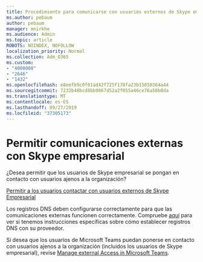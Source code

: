 ```yaml
---
title: Procedimiento para comunicarse con usuarios externos de Skype empresarial
ms.author: pebaum
author: pebaum
manager: mnirkhe
ms.audience: Admin
ms.topic: article
ROBOTS: NOINDEX, NOFOLLOW
localization_priority: Normal
ms.collection: Adm_O365
ms.custom:
- "4000008"
- "2646"
- "1432"
ms.openlocfilehash: e8eefb9c0f01ad42f725f178fa23b15850364a44
ms.sourcegitcommit: 7232b48bcd8bb9867d52a2f055a46ce76a58b8da
ms.translationtype: MT
ms.contentlocale: es-ES
ms.lasthandoff: 09/27/2019
ms.locfileid: "37305173"
---
```

# <a name="allow-external-communications-with-skype-for-business"></a>Permitir comunicaciones externas con Skype empresarial 

¿Desea permitir que los usuarios de Skype empresarial se pongan en contacto con usuarios ajenos a la organización? 

[Permitir a los usuarios contactar con usuarios externos de Skype Empresarial](https://docs.microsoft.com/skypeforbusiness/set-up-skype-for-business-online/allow-users-to-contact-external-skype-for-business-users)

Los registros DNS deben configurarse correctamente para que las comunicaciones externas funcionen correctamente. Compruebe [aquí](https://docs.microsoft.com/office365/admin/get-help-with-domains/set-up-your-domain-host-specific-instructions?view=o365-worldwide) para ver si tenemos instrucciones específicas sobre cómo establecer registros DNS con su proveedor. 

Si desea que los usuarios de Microsoft Teams puedan ponerse en contacto con usuarios ajenos a la organización (incluidos los usuarios de Skype empresarial), revise [Manage external Access in Microsoft Teams](https://docs.microsoft.com/microsoftteams/let-your-teams-users-communicate-with-other-people). 